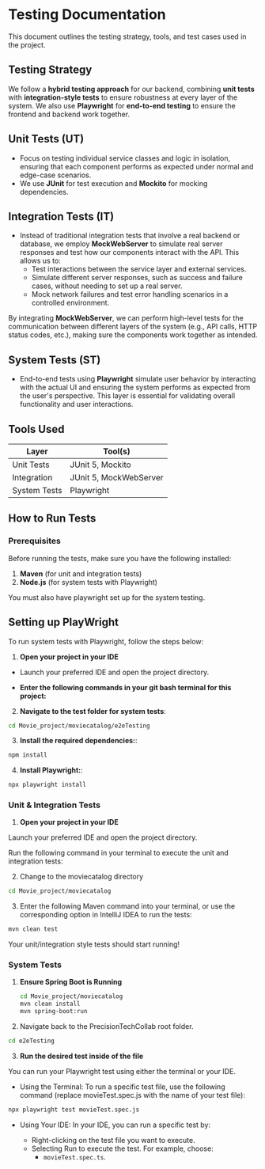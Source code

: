 # Testing Documentation

This document outlines the testing strategy, tools, and test cases used in the project.

## Testing Strategy

We follow a **hybrid testing approach** for our backend, combining **unit tests** with **integration-style tests** to ensure robustness at every layer of the system. We also use **Playwright** for **end-to-end testing** to ensure the frontend and backend work together.

## Unit Tests (UT)
- Focus on testing individual service classes and logic in isolation, ensuring that each component performs as expected under normal and edge-case scenarios.
- We use **JUnit** for test execution and **Mockito** for mocking dependencies.

## Integration Tests (IT)
- Instead of traditional integration tests that involve a real backend or database, we employ **MockWebServer** to simulate real server responses and test how our components interact with the API. This allows us to:
  - Test interactions between the service layer and external services.
  - Simulate different server responses, such as success and failure cases, without needing to set up a real server.
  - Mock network failures and test error handling scenarios in a controlled environment.

By integrating **MockWebServer**, we can perform high-level tests for the communication between different layers of the system (e.g., API calls, HTTP status codes, etc.), making sure the components work together as intended.

## System Tests (ST)
- End-to-end tests using **Playwright** simulate user behavior by interacting with the actual UI and ensuring the system performs as expected from the user's perspective. This layer is essential for validating overall functionality and user interactions.

## Tools Used

| Layer         | Tool(s)                    |
|---------------|----------------------------|
| Unit Tests    | JUnit 5, Mockito           |
| Integration   | JUnit 5, MockWebServer     |
| System Tests  | Playwright                 |

## How to Run Tests

### Prerequisites
Before running the tests, make sure you have the following installed:
1. **Maven** (for unit and integration tests)
2. **Node.js** (for system tests with Playwright)

You must also have playwright set up for the system testing.

## Setting up PlayWright

To run system tests with Playwright, follow the steps below:

1. **Open your project in your IDE**
   
  - Launch your preferred IDE and open the project directory.
  
  - **Enter the following commands in your git bash terminal for this project:**

2. **Navigate to the test folder for system tests**:
```bash
cd Movie_project/moviecatalog/e2eTesting
```

3. **Install the required dependencies:**:
```bash
npm install
```
4. **Install Playwright:**:

```bash
npx playwright install
```

### Unit & Integration Tests

1. **Open your project in your IDE**

  Launch your preferred IDE and open the project directory.
  
  Run the following command in your terminal to execute the unit and integration tests:

2. Change to the moviecatalog directory

  ```bash
  cd Movie_project/moviecatalog
  ```

3. Enter the following Maven command into your terminal, or use the corresponding option in IntelliJ IDEA to run the tests:

  ```bash
  mvn clean test
  ```

Your unit/integration style tests should start running!

### System Tests

1. **Ensure Spring Boot is Running**
   ```bash
   cd Movie_project/moviecatalog
   mvn clean install
   mvn spring-boot:run
   ```

2. Navigate back to the PrecisionTechCollab root folder.
  ```bash
  cd e2eTesting
  ```

3. **Run the desired test inside of the file**
   
  You can run your Playwright test using either the terminal or your IDE.

  - Using the Terminal: To run a specific test file, use the following command (replace movieTest.spec.js with the name of your test file):
    
  ```bash
  npx playwright test movieTest.spec.js
  ```
  - Using Your IDE: In your IDE, you can run a specific test by:

    - Right-clicking on the test file you want to execute.
    - Selecting Run to execute the test. For example, choose:
      - `movieTest.spec.ts`.

